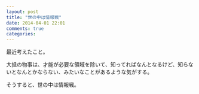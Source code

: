 ```yaml
---
layout: post
title: "世の中は情報戦"
date: 2014-04-01 22:01
comments: true
categories:
---
```


最近考えたこと。

大抵の物事は、才能が必要な領域を除いて、知ってればなんとなるけど、知らないとなんとかならない、みたいなことがあるような気がする。

そうすると、世の中は情報戦。
